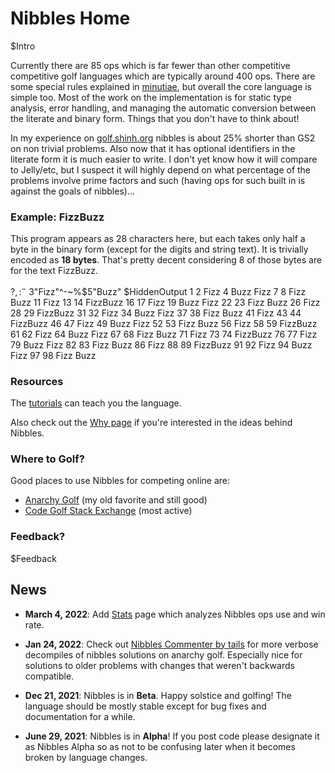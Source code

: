 # Nibbles Home

$Intro

Currently there are 85 ops which is far fewer than other competitive competitive golf languages which are typically around 400 ops. There are some special rules explained in [minutiae](tutorial_minutiae.html), but overall the core language is simple too. Most of the work on the implementation is for static type analysis, error handling, and managing the automatic conversion between the literate and binary form. Things that you don't have to think about!

In my experience on [golf.shinh.org](http://golf.shinh.org) nibbles is about 25% shorter than GS2 on non trivial problems. Also now that it has optional identifiers in the literate form it is much easier to write. I don't yet know how it will compare to Jelly/etc, but I suspect it will highly depend on what percentage of the problems involve prime factors and such (having ops for such built in is against the goals of nibbles)...

### Example: FizzBuzz

This program appears as 28 characters here, but each takes only half a byte in the binary form (except for the digits and string text). It is trivially encoded as **18 bytes**. That's pretty decent considering 8 of those bytes are for the text FizzBuzz.

   $?,:^-~%$3"Fizz"^-~%$5"Buzz"
$HiddenOutput
   1
   2
   Fizz
   4
   Buzz
   Fizz
   7
   8
   Fizz
   Buzz
   11
   Fizz
   13
   14
   FizzBuzz
   16
   17
   Fizz
   19
   Buzz
   Fizz
   22
   23
   Fizz
   Buzz
   26
   Fizz
   28
   29
   FizzBuzz
   31
   32
   Fizz
   34
   Buzz
   Fizz
   37
   38
   Fizz
   Buzz
   41
   Fizz
   43
   44
   FizzBuzz
   46
   47
   Fizz
   49
   Buzz
   Fizz
   52
   53
   Fizz
   Buzz
   56
   Fizz
   58
   59
   FizzBuzz
   61
   62
   Fizz
   64
   Buzz
   Fizz
   67
   68
   Fizz
   Buzz
   71
   Fizz
   73
   74
   FizzBuzz
   76
   77
   Fizz
   79
   Buzz
   Fizz
   82
   83
   Fizz
   Buzz
   86
   Fizz
   88
   89
   FizzBuzz
   91
   92
   Fizz
   94
   Buzz
   Fizz
   97
   98
   Fizz
   Buzz

### Resources

The [tutorials](tutorial_basics.html) can teach you the language.

Also check out the [Why page](why.html) if you're interested in the ideas behind Nibbles.

### Where to Golf?

Good places to use Nibbles for competing online are:

-  [Anarchy Golf](http://golf.shinh.org/) (my old favorite and still good)
-  [Code Golf Stack Exchange](https://codegolf.stackexchange.com) (most active)

### Feedback?

$Feedback

## News
- **March 4, 2022**: Add [Stats](stats.html) page which analyzes Nibbles ops use and win rate.

- **Jan 24, 2022**: Check out [Nibbles Commenter by tails](http://www.tailsteam.com/cgi-bin/nbbdag/index.pl) for more verbose decompiles of nibbles solutions on anarchy golf. Especially nice for solutions to older problems with changes that weren't backwards compatible.

- **Dec 21, 2021**: Nibbles is in **Beta**. Happy solstice and golfing! The language should be mostly stable except for bug fixes and documentation for a while.

- **June 29, 2021**: Nibbles is in **Alpha**! If you post code please designate it as Nibbles Alpha so as not to be confusing later when it becomes broken by language changes.

